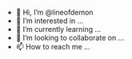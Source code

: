- 👋 Hi, I’m @lineofdemon
- 👀 I’m interested in ...
- 🌱 I’m currently learning ...
- 💞️ I’m looking to collaborate on ...
- 📫 How to reach me ...

<!---
lineofdemon/lineofdemon is a ✨ special ✨ repository because its `README.md` (this file) appears on your GitHub profile.
You can click the Preview link to take a look at your changes.
--->
